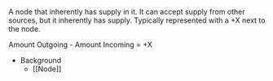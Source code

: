 A node that inherently has supply in it. It can accept supply from other sources, but it inherently has supply. Typically represented with a +X next to the node.

Amount Outgoing - Amount Incoming = +X

- Background
	- [[Node]]